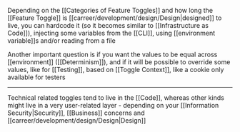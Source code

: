 Depending on the [[Categories of Feature Toggles]] and how long the [[Feature Toggle]] is [[carreer/development/design/Design|designed]] to live, you can hardcode it (so it becomes similar to [[Infrastructure as Code]]), injecting some variables from the [[CLI]], using [[environment variable]]s and/or reading from a file

Another important question is if you want the values to be equal across [[environment]] ([[Determinism]]), and if it will be possible to override some values, like for [[Testing]], based on [[Toggle Context]], like a cookie only available for testers

---

Technical related toggles tend to live in the [[Code]], whereas other kinds might live in a very user-related layer - depending on your [[Information Security|Security]], [[Business]] concerns and [[carreer/development/design/Design|Design]]
